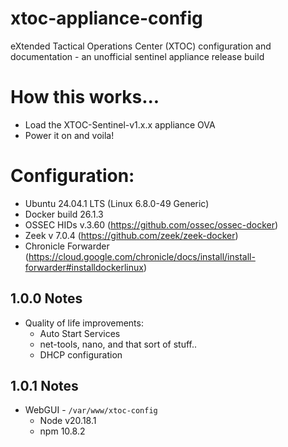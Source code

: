 # xtoc-appliance-config
eXtended Tactical Operations Center (XTOC) configuration and documentation - an unofficial sentinel appliance release build

# How this works...
- Load the XTOC-Sentinel-v1.x.x appliance OVA
- Power it on and voila!

# Configuration:
- Ubuntu 24.04.1 LTS (Linux 6.8.0-49 Generic)
- Docker build 26.1.3
- OSSEC HIDs v.3.60 (https://github.com/ossec/ossec-docker)
- Zeek v 7.0.4 (https://github.com/zeek/zeek-docker)
- Chronicle Forwarder (https://cloud.google.com/chronicle/docs/install/install-forwarder#installdockerlinux)

## 1.0.0 Notes
- Quality of life improvements:
  - Auto Start Services
  - net-tools, nano, and that sort of stuff..
  - DHCP configuration

## 1.0.1 Notes
- WebGUI - `/var/www/xtoc-config`
  - Node v20.18.1
  - npm 10.8.2 

